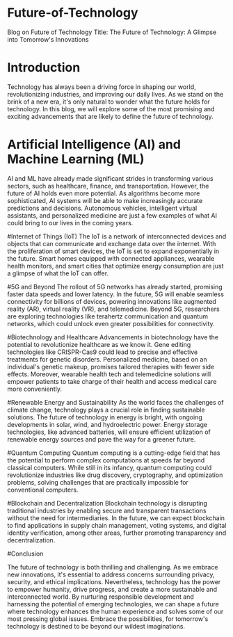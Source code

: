 # Future-of-Technology
Blog on Future of Technology
Title: The Future of Technology: A Glimpse into Tomorrow's Innovations

# Introduction

Technology has always been a driving force in shaping our world, revolutionizing industries, and improving our daily lives. As we stand on the brink of a new era, it's only natural to wonder what the future holds for technology. In this blog, we will explore some of the most promising and exciting advancements that are likely to define the future of technology.

# Artificial Intelligence (AI) and Machine Learning (ML)
AI and ML have already made significant strides in transforming various sectors, such as healthcare, finance, and transportation. However, the future of AI holds even more potential. As algorithms become more sophisticated, AI systems will be able to make increasingly accurate predictions and decisions. Autonomous vehicles, intelligent virtual assistants, and personalized medicine are just a few examples of what AI could bring to our lives in the coming years.

#Internet of Things (IoT)
The IoT is a network of interconnected devices and objects that can communicate and exchange data over the internet. With the proliferation of smart devices, the IoT is set to expand exponentially in the future. Smart homes equipped with connected appliances, wearable health monitors, and smart cities that optimize energy consumption are just a glimpse of what the IoT can offer.

#5G and Beyond
The rollout of 5G networks has already started, promising faster data speeds and lower latency. In the future, 5G will enable seamless connectivity for billions of devices, powering innovations like augmented reality (AR), virtual reality (VR), and telemedicine. Beyond 5G, researchers are exploring technologies like terahertz communication and quantum networks, which could unlock even greater possibilities for connectivity.

#Biotechnology and Healthcare
Advancements in biotechnology have the potential to revolutionize healthcare as we know it. Gene editing technologies like CRISPR-Cas9 could lead to precise and effective treatments for genetic disorders. Personalized medicine, based on an individual's genetic makeup, promises tailored therapies with fewer side effects. Moreover, wearable health tech and telemedicine solutions will empower patients to take charge of their health and access medical care more conveniently.

#Renewable Energy and Sustainability
As the world faces the challenges of climate change, technology plays a crucial role in finding sustainable solutions. The future of technology in energy is bright, with ongoing developments in solar, wind, and hydroelectric power. Energy storage technologies, like advanced batteries, will ensure efficient utilization of renewable energy sources and pave the way for a greener future.

#Quantum Computing
Quantum computing is a cutting-edge field that has the potential to perform complex computations at speeds far beyond classical computers. While still in its infancy, quantum computing could revolutionize industries like drug discovery, cryptography, and optimization problems, solving challenges that are practically impossible for conventional computers.

#Blockchain and Decentralization
Blockchain technology is disrupting traditional industries by enabling secure and transparent transactions without the need for intermediaries. In the future, we can expect blockchain to find applications in supply chain management, voting systems, and digital identity verification, among other areas, further promoting transparency and decentralization.

#Conclusion

The future of technology is both thrilling and challenging. As we embrace new innovations, it's essential to address concerns surrounding privacy, security, and ethical implications. Nevertheless, technology has the power to empower humanity, drive progress, and create a more sustainable and interconnected world. By nurturing responsible development and harnessing the potential of emerging technologies, we can shape a future where technology enhances the human experience and solves some of our most pressing global issues. Embrace the possibilities, for tomorrow's technology is destined to be beyond our wildest imaginations.





